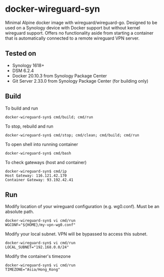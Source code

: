 # docker-wireguard-syn
Minimal Alpine docker image with wireguard/wireguard-go.  Designed to be used on a Synology device with Docker support but without kernel wireguard support.  Offers no functionality aside from starting a container that is automatically connected to a remote wireguard VPN server.

## Tested on
- Synology 1618+ 
- DSM 6.2.4
- Docker 20.10.3 from Synology Package Center
- Git Server 2.33.0 from Synology Package Center (for building only)

## Build

To build and run
```
docker-wireguard-syn$ cmd/build; cmd/run
```
To stop, rebuild and run
```
docker-wireguard-syn$ cmd/stop; cmd/clean; cmd/build; cmd/run
```
To open shell into running container
```
docker-wireguard-syn$ cmd/bash
```
To check gateways (host and container)
```
docker-wireguard-syn$ cmd/ip
Host Gateway: 116.121.42.170
Container Gateway: 93.192.42.41
```

## Run

Modify location of your wireguard configuration (e.g. wg0.conf).  Must be an absolute path.
```
docker-wireguard-syn$ vi cmd/run
WGCONF="${HOME}/my-vpn-wg0.conf"
```

Modify your local subnet.  VPN will be bypassed to access this subnet.
```
docker-wireguard-syn$ vi cmd/run
LOCAL_SUBNET="192.168.0.0/24"
```

Modify the container's timezone
```
docker-wireguard-syn$ vi cmd/run
TIMEZONE="Asia/Hong_Kong"
```
